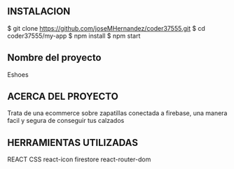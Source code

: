 
## INSTALACION

$ git clone https://github.com/joseMHernandez/coder37555.git
$ cd coder37555/my-app
$ npm install
$ npm start

## Nombre del proyecto
Eshoes

## ACERCA DEL PROYECTO
Trata de una ecommerce sobre zapatillas conectada a firebase, una manera facil y segura de conseguir tus calzados

## HERRAMIENTAS UTILIZADAS
REACT
CSS
react-icon
firestore
react-router-dom